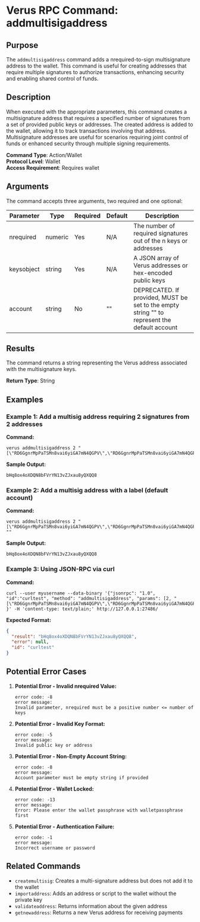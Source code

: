 # Verus RPC Command: addmultisigaddress

## Purpose
The `addmultisigaddress` command adds a nrequired-to-sign multisignature address to the wallet. This command is useful for creating addresses that require multiple signatures to authorize transactions, enhancing security and enabling shared control of funds.

## Description
When executed with the appropriate parameters, this command creates a multisignature address that requires a specified number of signatures from a set of provided public keys or addresses. The created address is added to the wallet, allowing it to track transactions involving that address. Multisignature addresses are useful for scenarios requiring joint control of funds or enhanced security through multiple signing requirements.

**Command Type**: Action/Wallet  
**Protocol Level**: Wallet  
**Access Requirement**: Requires wallet

## Arguments
The command accepts three arguments, two required and one optional:

| Parameter | Type | Required | Default | Description |
|-----------|------|----------|---------|-------------|
| nrequired | numeric | Yes | N/A | The number of required signatures out of the n keys or addresses |
| keysobject | string | Yes | N/A | A JSON array of Verus addresses or hex-encoded public keys |
| account | string | No | "" | DEPRECATED. If provided, MUST be set to the empty string "" to represent the default account |

## Results
The command returns a string representing the Verus address associated with the multisignature keys.

**Return Type**: String

## Examples

### Example 1: Add a multisig address requiring 2 signatures from 2 addresses

**Command:**
```
verus addmultisigaddress 2 "[\"RD6GgnrMpPaTSMn8vai6yiGA7mN4QGPV\",\"RD6GgnrMpPaTSMn8vai6yiGA7mN4QGPV\"]"
```

**Sample Output:**
```
bHq8ox4oXDQN8bFVrYN13vZJxau8yQXQQ8
```

### Example 2: Add a multisig address with a label (default account)

**Command:**
```
verus addmultisigaddress 2 "[\"RD6GgnrMpPaTSMn8vai6yiGA7mN4QGPV\",\"RD6GgnrMpPaTSMn8vai6yiGA7mN4QGPV\"]" ""
```

**Sample Output:**
```
bHq8ox4oXDQN8bFVrYN13vZJxau8yQXQQ8
```

### Example 3: Using JSON-RPC via curl

**Command:**
```
curl --user myusername --data-binary '{"jsonrpc": "1.0", "id":"curltest", "method": "addmultisigaddress", "params": [2, "[\"RD6GgnrMpPaTSMn8vai6yiGA7mN4QGPV\",\"RD6GgnrMpPaTSMn8vai6yiGA7mN4QGPV\"]"] }' -H 'content-type: text/plain;' http://127.0.0.1:27486/
```

**Expected Format:**
```json
{
  "result": "bHq8ox4oXDQN8bFVrYN13vZJxau8yQXQQ8",
  "error": null,
  "id": "curltest"
}
```

## Potential Error Cases

1. **Potential Error - Invalid nrequired Value:**
   ```
   error code: -8
   error message:
   Invalid parameter, nrequired must be a positive number <= number of keys
   ```

2. **Potential Error - Invalid Key Format:**
   ```
   error code: -5
   error message:
   Invalid public key or address
   ```

3. **Potential Error - Non-Empty Account String:**
   ```
   error code: -8
   error message:
   Account parameter must be empty string if provided
   ```

4. **Potential Error - Wallet Locked:**
   ```
   error code: -13
   error message:
   Error: Please enter the wallet passphrase with walletpassphrase first
   ```

5. **Potential Error - Authentication Failure:**
   ```
   error code: -1
   error message:
   Incorrect username or password
   ```

## Related Commands
- `createmultisig`: Creates a multi-signature address but does not add it to the wallet
- `importaddress`: Adds an address or script to the wallet without the private key
- `validateaddress`: Returns information about the given address
- `getnewaddress`: Returns a new Verus address for receiving payments
